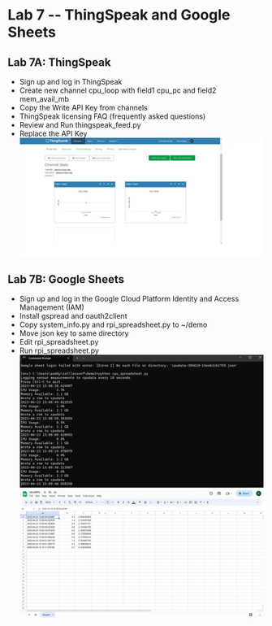 # Lab 7 -- ThingSpeak and Google Sheets

## Lab 7A: ThingSpeak

- Sign up and log in ThingSpeak
- Create new channel cpu_loop with field1 cpu_pc and field2 mem_avail_mb
- Copy the Write API Key from channels
- ThingSpeak licensing FAQ (frequently asked questions)
- Review and Run thingspeak_feed.py
- Replace the API Key
![Thingspeak](thingspeak.png)
 
 ## Lab 7B: Google Sheets
 
 - Sign up and log in the Google Cloud Platform Identity and Access Management (IAM)
 - Install gspread and oauth2client
 - Copy system_info.py and rpi_spreadsheet.py to ~/demo
 - Move json key to same directory
 - Edit rpi_spreadsheet.py
 - Run rpi_spreadsheet.py
 ![rpi_speadsheet running](prompt.png)
 ![Populated Spreadsheet](sheet.png)
